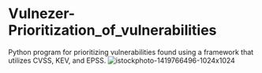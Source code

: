 # Vulnezer-Prioritization_of_vulnerabilities
Python program for prioritizing vulnerabilities found using a framework that utilizes CVSS, KEV, and EPSS. 
![istockphoto-1419766496-1024x1024](https://github.com/user-attachments/assets/95352411-a005-4c0e-b280-de50e7f5e361)
